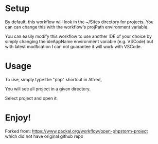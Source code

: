 # Setup

By default, this workflow will look in the ~/Sites directory for projects. You can can change this with the workflow's projPath environment variable.

You can easily modify this workflow to use another IDE of your choice by simply changing the ideAppName environment variable (e.g. VSCode) but with latest modfication I can not guarantee it will work with VSCode.

# Usage

To use, simply type the "php" shortcut in Alfred,

You will see all project in a given directory.

Select project and open it.



# Enjoy!

Forked from: https://www.packal.org/workflow/open-phpstorm-project which did not have original github repo
